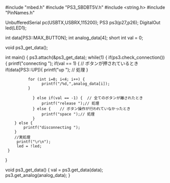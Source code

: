 

#include "mbed.h"
#include "PS3_SBDBT5V.h"
#include <string.h>
#include "PinNames.h"

 UnbufferedSerial pc(USBTX,USBRX,115200);
 PS3 ps3(p27,p26);
 DigitalOut led(LED1);

 
 int data[PS3::MAX_BUTTON];
 int analog_data[4];
 short int val = 0;
 
 void ps3_get_data();
 
 int main()
 {
     ps3.attach(&ps3_get_data);
     while(1) {
     	if(ps3.check_connection()){
     		printf("connecting ");
     		if(val == 1) {		// ボタンが押されているとき
                    if(data[PS3::UP]){
                        printf("up ");
        				// 処理
        			}
              
              for (int i=0; i<4; i++) {
                    printf("/%d,",analog_data[i]);
              }
                    
        		} else if(val == -1) {	// 全てのボタンが離されたとき
        			printf("release ");// 処理
        		} else {	// ボタン操作が行われていなかったとき
        			printf("space ");// 処理
        		}
     	} else {
     		printf("disconnecting ");
     	}
        //実処理
         printf("\r\n");
         led = !led;
     }
 }

 void ps3_get_data()
 {
 	val = ps3.get_data(data);
    ps3.get_analog(analog_data);
 }
